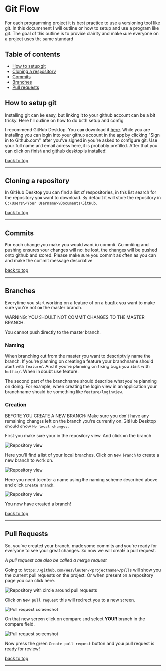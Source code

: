 # Git Flow

For each programming project it is best practice to use a versioning tool like git. In this documenent I will outline on how to setup and use a program like git. The goal of this outline is to provide clairity and make sure everyone on a project uses the same standard

## Table of contents

- [How to setup git](#how-to-setup-git)
- [Cloning a respository](#cloning-a-repository)
- [Commits](#commits)
- [Branches](#branches)
- [Pull requests](#pull-requests)

## How to setup git

Installing git can be easy, but linking it to your github account can be a bit tricky. Here I'll outline on how to do both setup and config.

I recommend GitHub Desktop. You can download it [here](https://desktop.github.com/).
While you are installing you can login into your github account in the app by clicking "Sign in to Github.com", after you've signed in you're asked to configure git. Use your full name and email adress here, it is probably prefilled.
After that you can click on finish and github desktop is installed!

[back to top](#table-of-contents)

---

## Cloning a repository

In GitHub Desktop you can find a list of respositories, in this list search for the repository you want to download. By default it will store the repository in `C:\Users\<Your Username>\Documents\GitHub`.

[back to top](#table-of-contents)

---

## Commits
For each change you make you would want to commit. Commiting and pushing ensures your changes will not be lost, the changes will be pushed onto github and stored. Please make sure you commit as often as you can and make the commit message descriptive

[back to top](#table-of-contents)

---

## Branches
Everytime you start working on a feature of on a bugfix you want to make sure you're not on the master branch.

WARNING: YOU SHOULT NOT COMMIT CHANGES TO THE MASTER BRANCH.

You cannot push directly to the master branch.

### Naming
When branching out from the master you want to descriptivly name the branch. If you're planning on creating a feature your branchname should start with `feature/`. And if you're planning on fixing bugs you start with `hotfix/`. When in doubt use feature.

The second part of the branchname should describe what you're planning on doing. For example, when creating the login view in an application your branchname should be something like `feature/loginview`.

### Creation
BEFORE YOU CREATE A NEW BRANCH: Make sure you don't have any remaining changes left on the branch you're currently on. GitHub Desktop should show `No local changes`.

First you make sure your in the repository view. And click on the branch

![Repository view](screenshot/branch_start.jpg)

Here you'll find a list of your local branches. Click on `New branch` to create a new branch to work on.

![Repository view](screenshot/branch_list.jpg)

Here you need to enter a name using the naming scheme described above and click `Create Branch`.

![Repository view](screenshot/branch_name.jpg)

You now have created a branch!

[back to top](#table-of-contents)

---

## Pull Requests

So, you've created your branch, made some commits and you're ready for everyone to see your great changes. So now we will create a pull request.

*A pull request can also be called a merge request*

Going to `https://github.com/WesVleuten/<projectname>/pulls` will show you the current pull requests on the project. Or when present on a repository page you can click here.

![Repository with circle around pull requests](screenshot/pulls_repository.jpg)

Click on `New pull request` this will redirect you to a new screen.

![Pull request screenshot](screenshot/pulls_list.jpg)

On that new screen click on compare and select **YOUR** branch in the compare field.

![Pull request screenshot](screenshot/pulls_compareselect.jpg)

Now press the green `Create pull request` button and your pull request is ready for review!

[back to top](#table-of-contents)

---
